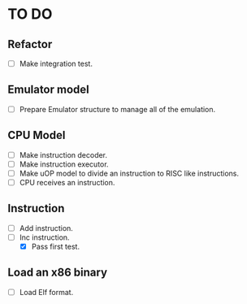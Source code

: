 # TO DO

## Refactor

- [ ] Make integration test.

## Emulator model

- [ ] Prepare Emulator structure to manage all of the emulation.

## CPU Model

- [ ] Make instruction decoder.
- [ ] Make instruction executor.
- [ ] Make uOP model to divide an instruction to RISC like instructions.
- [ ] CPU receives an instruction.

## Instruction

- [ ] Add instruction.
- [ ] Inc instruction.
  - [x] Pass first test.

## Load an x86 binary

- [ ] Load Elf format.
